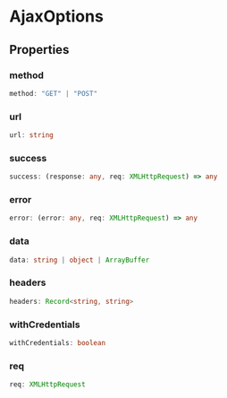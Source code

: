 # AjaxOptions

## Properties

### method

```ts
method: "GET" | "POST"
```

### url

```ts
url: string
```

### success

```ts
success: (response: any, req: XMLHttpRequest) => any
```

### error

```ts
error: (error: any, req: XMLHttpRequest) => any
```

### data

```ts
data: string | object | ArrayBuffer
```

### headers

```ts
headers: Record<string, string>
```

### withCredentials

```ts
withCredentials: boolean
```

### req

```ts
req: XMLHttpRequest
```

